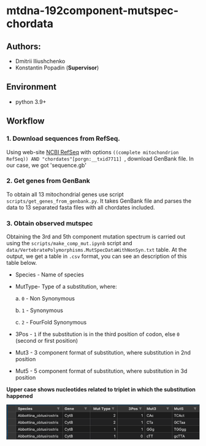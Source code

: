 # mtdna-192component-mutspec-chordata

## Authors:
- Dmitrii Iliushchenko
- Konstantin Popadin (**Supervisor**)

## Environment

- python 3.9+

## Workflow

### 1. Download sequences from RefSeq.

Using web-site [NCBI RefSeq](https://www.ncbi.nlm.nih.gov/refseq/) with options `((complete mitochondrion RefSeq)) AND "chordates"[porgn:__txid7711] `, download GenBank file. In our case, we got 'sequence.gb'

### 2. Get genes from GenBank

To obtain all 13 mitochondrial genes use script `scripts/get_genes_from_genbank.py`. It takes GenBank file and parses the data to 13 separated fasta files with all chordates included.

### 3. Obtain observed mutspec

Obtaining the 3rd and 5th component mutation spectrum is carried out using the `scripts/make_comp_mut.ipynb` script and `data/VertebratePolymorphisms.MutSpecDataWithNonSyn.txt` table. At the output, we get a table in `.csv` format, you can see an description of this table below.

* Species - Name of species

* MutType- Type of a substitution, where:

    a. `0` - Non Synonymous
    
    b. `1` - Synonymous
    
    c. `2` - FourFold Synonymous

* 3Pos - `1` if the substitution is in the third position of codon, else `0` (second or first position)
* Mut3 - 3 component format of substitution, where substitution in 2nd position
* Mut5 - 5 component format of substitution, where substitution in 3d position

**Upper case shows nucleotides related to triplet in which the substitution happened**

![](https://github.com/DIliushchenko/mtdna-192component-mutspec-chordata/blob/main/pictures/Example_Obs_mutspec.png?raw=true)
